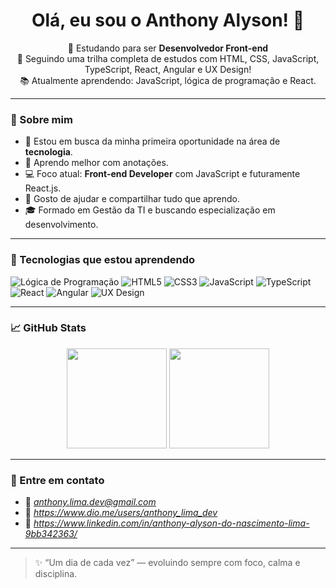<h1 align="center">Olá, eu sou o Anthony Alyson! 👋</h1>

<p align="center">
  🌱 Estudando para ser <strong>Desenvolvedor Front-end</strong><br/>
  🚀 Seguindo uma trilha completa de estudos com HTML, CSS, JavaScript, TypeScript, React, Angular e UX Design!<br/>
  📚 Atualmente aprendendo: JavaScript, lógica de programação e React.
</p>

---

### 📌 Sobre mim

- 🎯 Estou em busca da minha primeira oportunidade na área de **tecnologia**.
- 🧠 Aprendo melhor com anotações.
- 💻 Foco atual: **Front-end Developer** com JavaScript e futuramente React.js.
- 💬 Gosto de ajudar e compartilhar tudo que aprendo.
- 🎓 Formado em Gestão da TI e buscando especialização em desenvolvimento.

---

### 🚀 Tecnologias que estou aprendendo

![Lógica de Programação](https://img.shields.io/badge/Lógica%20de%20Programação-FF8C00?style=for-the-badge)
![HTML5](https://img.shields.io/badge/HTML5-E34F26?style=for-the-badge&logo=html5&logoColor=fff)
![CSS3](https://img.shields.io/badge/CSS3-1572B6?style=for-the-badge&logo=css3&logoColor=fff)
![JavaScript](https://img.shields.io/badge/JavaScript-F7DF1E?style=for-the-badge&logo=javascript&logoColor=000)
![TypeScript](https://img.shields.io/badge/TypeScript-007ACC?style=for-the-badge&logo=typescript&logoColor=fff)
![React](https://img.shields.io/badge/React-61DAFB?style=for-the-badge&logo=react&logoColor=000)
![Angular](https://img.shields.io/badge/Angular-DD0031?style=for-the-badge&logo=angular&logoColor=fff)
![UX Design](https://img.shields.io/badge/UX%20Design-FF69B4?style=for-the-badge)

---

### 📈 GitHub Stats

<div align="center">
  <img height="160em" src="https://github-readme-stats.vercel.app/api?username=codebythony&show_icons=true&theme=tokyonight&include_all_commits=true&count_private=true"/>
  <img height="160em" src="https://github-readme-stats.vercel.app/api/top-langs/?username=codebythony&layout=compact&langs_count=7&theme=tokyonight"/>
</div>

---

### 📨 Entre em contato

- 📧 *anthony.lima.dev@gmail.com*
- 📧 *https://www.dio.me/users/anthony_lima_dev*
- 📧 *https://www.linkedin.com/in/anthony-alyson-do-nascimento-lima-9bb342363/*
---

> ✨ “Um dia de cada vez” — evoluindo sempre com foco, calma e disciplina.
